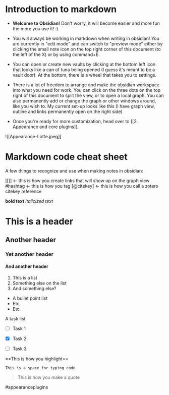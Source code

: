 # Introduction to markdown

- **Welcome to Obsidian!**  Don't worry, it will become easier and more fun the more you use it! :)
- You will always be working in markdown when writing in obsidian! You are currently in "edit mode" and can switch to "preview mode" either by clicking the small note icon on the top right corner of this document (to the left of the X) or by using command+E. 
- You can open or create new vaults by clicking at the bottom left icon that looks like a can of tuna being opened (I guess it's meant to be a vault door). At the bottom, there is a wheel that takes you to settings.

- There is a lot of freedom to arrange and make the obsidian workspace into what you need for work.  You can click on the three dots on the top right of this document to split the view, or to open a local graph. You can also permanently add or change the graph or other windows around, like you wish to. My current set-up looks like this (I have graph view, outline and links permanently open on the right side)

- Once you're ready for more customization, head over to [[2. Appearance and core plugins]].

![[Appearance-Lotte.jpeg]]


# Markdown code cheat sheet

A few things to recognize and use when making notes in obsidian:

[[]] <- this is how you create links that will show up on the graph view
#hashtag <- this is how you tag
[@citekey]  <- this is how you call a zotero citekey reference

**bold text**
*italicized text*

# This is a header
## Another header
### Yet another header
#### And another header

1. This is a list
2. Something else on the list
3. And something else?

- A bullet point list
- Etc.
- Etc.


A task list 
- [ ]  Task 1
- [X]  Task 2
- [ ]  Task 3


==This is how you highlight==



```
This is a space for typing code
```


> This is how you make a quote









#appearanceplugins